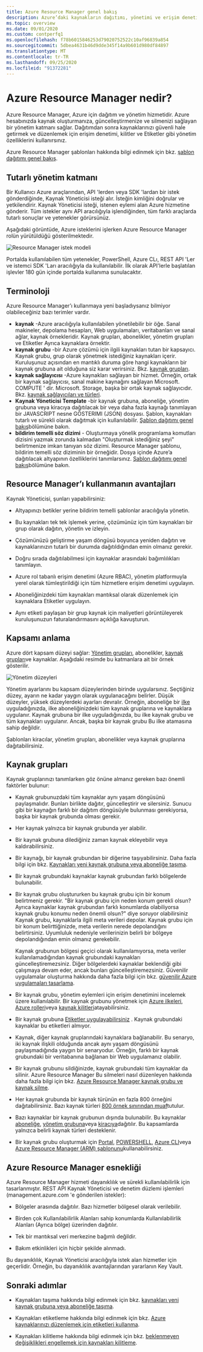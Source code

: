 ```yaml
---
title: Azure Resource Manager genel bakış
description: Azure’daki kaynakların dağıtımı, yönetimi ve erişim denetimi için Azure Resource Manager’ın nasıl kullanılacağı açıklanmaktadır.
ms.topic: overview
ms.date: 09/01/2020
ms.custom: contperfq1
ms.openlocfilehash: f78b6015846253d79020752522c10af96839a854
ms.sourcegitcommit: 5dbea4631b46d9dde345f14a9b601d980df84897
ms.translationtype: MT
ms.contentlocale: tr-TR
ms.lasthandoff: 09/25/2020
ms.locfileid: "91372281"
---
```

# <a name="what-is-azure-resource-manager"></a>Azure Resource Manager nedir?

Azure Resource Manager, Azure için dağıtım ve yönetim hizmetidir. Azure hesabınızda kaynak oluşturmanıza, güncelleştirmenize ve silmenizi sağlayan bir yönetim katmanı sağlar. Dağıtımdan sonra kaynaklarınızı güvenli hale getirmek ve düzenlemek için erişim denetimi, kilitler ve Etiketler gibi yönetim özelliklerini kullanırsınız.

Azure Resource Manager şablonları hakkında bilgi edinmek için bkz. [şablon dağıtımı genel bakış](../templates/overview.md).

## <a name="consistent-management-layer"></a>Tutarlı yönetim katmanı

Bir Kullanıcı Azure araçlarından, API 'lerden veya SDK 'lardan bir istek gönderdiğinde, Kaynak Yöneticisi isteği alır. İsteğin kimliğini doğrular ve yetkilendirir. Kaynak Yöneticisi isteği, istenen eylemi alan Azure hizmetine gönderir. Tüm istekler aynı API aracılığıyla işlendiğinden, tüm farklı araçlarda tutarlı sonuçlar ve yetenekler görürsünüz.

Aşağıdaki görüntüde, Azure isteklerini işlerken Azure Resource Manager rolün yürütüldüğü gösterilmektedir.

![Resource Manager istek modeli](./media/overview/consistent-management-layer.png)

Portalda kullanılabilen tüm yetenekler, PowerShell, Azure CLı, REST API 'Ler ve istemci SDK 'Ları aracılığıyla da kullanılabilir. İlk olarak API'lerle başlatılan işlevler 180 gün içinde portalda kullanıma sunulacaktır.

## <a name="terminology"></a>Terminoloji

Azure Resource Manager’ı kullanmaya yeni başladıysanız bilmiyor olabileceğiniz bazı terimler vardır.

* **kaynak** -Azure aracılığıyla kullanılabilen yönetilebilir bir öğe. Sanal makineler, depolama hesapları, Web uygulamaları, veritabanları ve sanal ağlar, kaynak örnekleridir. Kaynak grupları, abonelikler, yönetim grupları ve Etiketler Ayrıca kaynaklara örnektir.
* **kaynak grubu** -bir Azure çözümü için ilgili kaynakları tutan bir kapsayıcı. Kaynak grubu, grup olarak yönetmek istediğiniz kaynakları içerir. Kuruluşunuz açısından en mantıklı duruma göre hangi kaynakların bir kaynak grubuna ait olduğuna siz karar verirsiniz. Bkz. [kaynak grupları](#resource-groups).
* **kaynak sağlayıcısı** -Azure kaynakları sağlayan bir hizmet. Örneğin, ortak bir kaynak sağlayıcısı, sanal makine kaynağını sağlayan Microsoft. COMPUTE ' dir. Microsoft. Storage, başka bir ortak kaynak sağlayıcıdır. Bkz. [kaynak sağlayıcıları ve türleri](resource-providers-and-types.md).
* **Kaynak Yöneticisi Template** -bir kaynak grubuna, aboneliğe, yönetim grubuna veya kiracıya dağıtılacak bir veya daha fazla kaynağı tanımlayan bir JAVASCRIPT nesne GÖSTERIMI (JSON) dosyası. Şablon, kaynakları tutarlı ve sürekli olarak dağıtmak için kullanılabilir. [Şablon dağıtımı genel bakış](../templates/overview.md)bölümüne bakın.
* **bildirim temelli söz dizimi** - Oluşturmaya yönelik programlama komutları dizisini yazmak zorunda kalmadan "Oluşturmak istediğiniz şeyi" belirtmenize imkan tanıyan söz dizimi. Resource Manager şablonu, bildirim temelli söz diziminin bir örneğidir. Dosya içinde Azure’a dağıtılacak altyapının özelliklerini tanımlarsınız.  [Şablon dağıtımı genel bakış](../templates/overview.md)bölümüne bakın.

## <a name="the-benefits-of-using-resource-manager"></a>Resource Manager’ı kullanmanın avantajları

Kaynak Yöneticisi, şunları yapabilirsiniz:

* Altyapınızı betikler yerine bildirim temelli şablonlar aracılığıyla yönetin.

* Bu kaynakları tek tek işlemek yerine, çözümünüz için tüm kaynakları bir grup olarak dağıtın, yönetin ve izleyin.

* Çözümünüzü geliştirme yaşam döngüsü boyunca yeniden dağıtın ve kaynaklarınızın tutarlı bir durumda dağıtıldığından emin olmanız gerekir.

* Doğru sırada dağıtılabilmesi için kaynaklar arasındaki bağımlılıkları tanımlayın.

* Azure rol tabanlı erişim denetimi (Azure RBAC), yönetim platformuyla yerel olarak tümleştirildiği için tüm hizmetlere erişim denetimi uygulayın.

* Aboneliğinizdeki tüm kaynakları mantıksal olarak düzenlemek için kaynaklara Etiketler uygulayın.

* Aynı etiketi paylaşan bir grup kaynak için maliyetleri görüntüleyerek kuruluşunuzun faturalandırmasını açıklığa kavuşturun.

## <a name="understand-scope"></a>Kapsamı anlama

Azure dört kapsam düzeyi sağlar: [Yönetim grupları](../../governance/management-groups/overview.md), abonelikler, [kaynak grupları](#resource-groups)ve kaynaklar. Aşağıdaki resimde bu katmanlara ait bir örnek gösterilir.

![Yönetim düzeyleri](./media/overview/scope-levels.png)

Yönetim ayarlarını bu kapsam düzeylerinden birinde uygularsınız. Seçtiğiniz düzey, ayarın ne kadar yaygın olarak uygulanacağını belirler. Düşük düzeyler, yüksek düzeylerdeki ayarları devralır. Örneğin, aboneliğe bir [ilke](../../governance/policy/overview.md) uyguladığınızda, ilke aboneliğinizdeki tüm kaynak gruplarına ve kaynaklara uygulanır. Kaynak grubuna bir ilke uyguladığınızda, bu ilke kaynak grubu ve tüm kaynakları uygulanır. Ancak, başka bir kaynak grubu Bu ilke atamasına sahip değildir.

Şablonları kiracılar, yönetim grupları, abonelikler veya kaynak gruplarına dağıtabilirsiniz.

## <a name="resource-groups"></a>Kaynak grupları

Kaynak gruplarınızı tanımlarken göz önüne almanız gereken bazı önemli faktörler bulunur:

* Kaynak grubunuzdaki tüm kaynaklar aynı yaşam döngüsünü paylaşmalıdır. Bunları birlikte dağıtır, güncelleştirir ve silersiniz. Sunucu gibi bir kaynağın farklı bir dağıtım döngüsüyle bulunması gerekiyorsa, başka bir kaynak grubunda olması gerekir.

* Her kaynak yalnızca bir kaynak grubunda yer alabilir.

* Bir kaynak grubuna dilediğiniz zaman kaynak ekleyebilir veya kaldırabilirsiniz.

* Bir kaynağı, bir kaynak grubundan bir diğerine taşıyabilirsiniz. Daha fazla bilgi için bkz. [Kaynakları yeni kaynak grubuna veya aboneliğe taşıma](move-resource-group-and-subscription.md).

* Bir kaynak grubundaki kaynaklar kaynak grubundan farklı bölgelerde bulunabilir.

* Bir kaynak grubu oluştururken bu kaynak grubu için bir konum belirtmeniz gerekir. "Bir kaynak grubu için neden konum gerekli olsun? Ayrıca kaynaklar kaynak grubundan farklı konumlarda olabiliyorsa kaynak grubu konumu neden önemli olsun?" diye soruyor olabilirsiniz Kaynak grubu, kaynaklarla ilgili meta verileri depolar. Kaynak grubu için bir konum belirttiğinizde, meta verilerin nerede depolandığını belirtirsiniz. Uyumluluk nedeniyle verilerinizin belirli bir bölgeye depolandığından emin olmanız gerekebilir.

   Kaynak grubunun bölgesi geçici olarak kullanılamıyorsa, meta veriler kullanılamadığından kaynak grubundaki kaynakları güncelleştiremezsiniz. Diğer bölgelerdeki kaynaklar beklendiği gibi çalışmaya devam eder, ancak bunları güncelleştiremezsiniz. Güvenilir uygulamalar oluşturma hakkında daha fazla bilgi için bkz. [güvenilir Azure uygulamaları tasarlama](/azure/architecture/checklist/resiliency-per-service).

* Bir kaynak grubu, yönetim eylemleri için erişim denetimini incelemek üzere kullanılabilir. Bir kaynak grubunu yönetmek için [Azure ilkeleri](../../governance/policy/overview.md), [Azure rolleri](../../role-based-access-control/role-assignments-portal.md)veya [kaynak kilitleri](lock-resources.md)atayabilirsiniz.

* Bir kaynak grubuna [Etiketler uygulayabilirsiniz](tag-resources.md) . Kaynak grubundaki kaynaklar bu etiketleri almıyor.

* Kaynak, diğer kaynak gruplarındaki kaynaklara bağlanabilir. Bu senaryo, iki kaynak ilişkili olduğunda ancak aynı yaşam döngüsünü paylaşmadığında yaygın bir senaryodur. Örneğin, farklı bir kaynak grubundaki bir veritabanına bağlanan bir Web uygulamanız olabilir.

* Bir kaynak grubunu sildiğinizde, kaynak grubundaki tüm kaynaklar da silinir. Azure Resource Manager Bu silmeleri nasıl düzenleyen hakkında daha fazla bilgi için bkz. [Azure Resource Manager kaynak grubu ve kaynak silme](delete-resource-group.md).

* Her kaynak grubunda bir kaynak türünün en fazla 800 örneğini dağıtabilirsiniz. Bazı kaynak türleri [800 örnek sınırından muaf](resources-without-resource-group-limit.md)tutulur.

* Bazı kaynaklar bir kaynak grubunun dışında bulunabilir. Bu kaynaklar [aboneliğe](../templates/deploy-to-subscription.md), [yönetim grubuna](../templates/deploy-to-management-group.md)veya [kiracıya](../templates/deploy-to-tenant.md)dağıtılır. Bu kapsamlarda yalnızca belirli kaynak türleri desteklenir.

* Bir kaynak grubu oluşturmak için [Portal](manage-resource-groups-portal.md#create-resource-groups), [POWERSHELL](manage-resource-groups-powershell.md#create-resource-groups), [Azure CLI](manage-resource-groups-cli.md#create-resource-groups)veya [Azure Resource Manager (ARM) şablonunu](../templates/deploy-to-subscription.md#resource-groups)kullanabilirsiniz.

## <a name="resiliency-of-azure-resource-manager"></a>Azure Resource Manager esnekliği

Azure Resource Manager hizmeti dayanıklılık ve sürekli kullanılabilirlik için tasarlanmıştır. REST API Kaynak Yöneticisi ve denetim düzlemi işlemleri (management.azure.com 'e gönderilen istekler):

* Bölgeler arasında dağıtılır. Bazı hizmetler bölgesel olarak verilebilir.

* Birden çok Kullanılabilirlik Alanları sahip konumlarda Kullanılabilirlik Alanları (Ayrıca bölge) üzerinden dağıtılır.

* Tek bir mantıksal veri merkezine bağımlı değildir.

* Bakım etkinlikleri için hiçbir şekilde alınmadı.

Bu dayanıklılık, Kaynak Yöneticisi aracılığıyla istek alan hizmetler için geçerlidir. Örneğin, bu dayanıklılık avantajlarından yararlanın Key Vault.

## <a name="next-steps"></a>Sonraki adımlar

* Kaynakları taşıma hakkında bilgi edinmek için bkz. [kaynakları yeni kaynak grubuna veya aboneliğe taşıma](move-resource-group-and-subscription.md).

* Kaynakları etiketleme hakkında bilgi edinmek için bkz. [Azure kaynaklarınızı düzenlemek için etiketleri kullanma](tag-resources.md).

* Kaynakları kilitleme hakkında bilgi edinmek için bkz. [beklenmeyen değişiklikleri engellemek için kaynakları kilitleme](lock-resources.md).
